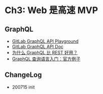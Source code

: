 # Ch3: Web 是高速 MVP

## GraphQL

- [GitLab GraphQL API Playground](https://gitlab.com/-/graphql-explorer)
- [GitLab GraphQL API Doc](https://docs.gitlab.com/ee/api/graphql/getting_started.html)
- [为什么 GraphQL 比 REST 好用？](https://www.bilibili.com/video/BV1f4411A7qA)
- [GraphQL 查询语言入门：官方例子](https://www.bilibili.com/video/BV1hJ41157sz)

## ChangeLog

- 200715 init
